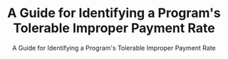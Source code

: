 ---
layout: resources-landing
title: "A Guide for Identifying a Program's Tolerable Improper Payment Rate"
subtitle: "A Guide for Identifying a Program's Tolerable Improper Payment Rate"
doc-link: ../assets/files/TolerableRateGuide_final.pdf
filters: payment-integrity playbook omb 2021
fiscal_year: 2021
---